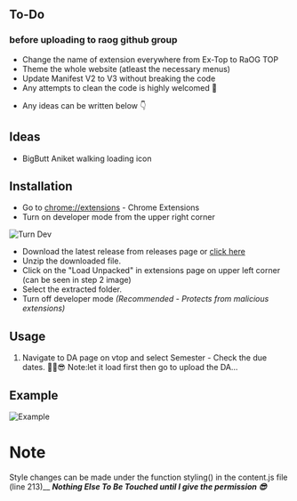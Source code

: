 ## To-Do 
### before uploading to raog github group
- Change the name of extension everywhere from Ex-Top to RaOG TOP
- Theme the whole website (atleast the necessary menus)
- Update Manifest V2 to V3 without breaking the code
- Any attempts to clean the code is highly welcomed 🙏 

* Any ideas can be written below 👇 

## Ideas
- BigButt Aniket walking loading icon


## Installation

- Go to [chrome://extensions](chrome://extensions) - Chrome Extensions
- Turn on developer mode from the upper right corner

![Turn Dev](https://i.ibb.co/SV7dZMS/turnDev.png)

- Download the latest release from releases page or [click here](https://github.com//sudonims/vtop-da-deadline/archive/master.zip)
- Unzip the downloaded file.
- Click on the "Load Unpacked" in extensions page on upper left corner (can be seen in step 2 image)
- Select the extracted folder.
- Turn off developer mode _(Recommended - Protects from malicious extensions)_

## Usage

1. Navigate to DA page on vtop and select Semester - Check the due dates. ✌🏻😎
   Note:let it load first then go to upload the DA...

## Example

![Example](https://i.ibb.co/3zWbR2w/Screenshot-from-2020-08-13-22-11-58.png)

# Note

Style changes can be made under the function styling() in the content.js file (line 213)__
***Nothing Else To Be Touched until I give the permission 😎***
